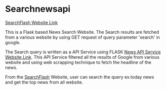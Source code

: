 # Searchnewsapi

[SearchFlash Website Link](http://searchflash.herokuapp.com/)

This is a Flask based News Search Website. The Search results are fetched from a various website by using GET request of query parameter 'search' in google.

The Search query is written as a API Service using FLASK [News API Service Website Link](http://newsapiservice.herokuapp.com/). 
This API Service filtered all the results of Google from various website and using web scrapping technique to fetch the headline of the news.

From the [SearchFlash](http://searchflash.herokuapp.com/) Website, user can search the query ex.today news and get the top news from all website.  
